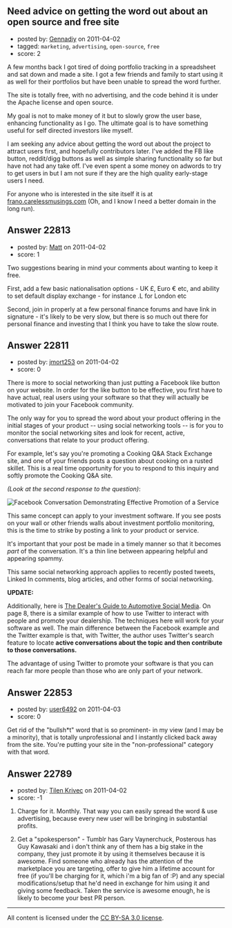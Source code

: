 ## Need advice on getting the word out about an open source and free site

- posted by: [Gennadiy](https://stackexchange.com/users/-1/9134-gennadiy) on 2011-04-02
- tagged: `marketing`, `advertising`, `open-source`, `free`
- score: 2

A few months back I got tired of doing portfolio tracking in a spreadsheet and sat down and made a site. I got a few friends and family to start using it as well for their portfolios but have been unable to spread the word further.

The site is totally free, with no advertising, and the code behind it is under the Apache license and open source. 

My goal is not to make money of it but to slowly grow the user base, enhancing functionality as I go. The ultimate goal is to have something useful for self directed investors like myself.

I am seeking any advice about getting the word out about the project to attract users first, and hopefully contributors later. I've added the FB like button, reddit/digg buttons as well as simple sharing functionality so far but have not had any take off. I've even spent a some money on adwords to try to get users in but I am not sure if they are the high quality early-stage users I need.

For anyone who is interested in the site itself it is at [frano.carelessmusings.com][1]
(Oh, and I know I need a better domain in the long run).


  [1]: http://frano.carelessmusings.com


## Answer 22813

- posted by: [Matt](https://stackexchange.com/users/-1/8784-matt) on 2011-04-02
- score: 1

Two suggestions bearing in mind your comments about wanting to keep it free.

First, add a few basic nationalisation options - UK £, Euro € etc, and ability to set default display exchange - for instance .L for London etc

Second, join in properly at a few personal finance forums and have link in signature - it's likely to be very slow, but there is so much out there for personal finance and investing that I think you have to take the slow route.


## Answer 22811

- posted by: [jmort253](https://stackexchange.com/users/-1/6362-jmort253) on 2011-04-02
- score: 0

<p>There is more to social networking than just putting a Facebook like button on your website.  In order for the like button to be effective, you first have to have actual, real users using your software so that they will actually be motivated to join your Facebook community.</p>

<p>The only way for you to spread the word about your product offering in the initial stages of your product -- using social networking tools -- is for you to monitor the social networking sites and look for recent, active, conversations that relate to your product offering.</p>

<p>For example, let's say you're promoting a Cooking Q&amp;A Stack Exchange site, and one of your friends posts a question about cooking on a rusted skillet.  This is a real time opportunity for you to respond to this inquiry and softly promote the Cooking Q&amp;A site.  </p>

<p><em>(Look at the second response to the question)</em>:</p>

<p><img src="http://i.stack.imgur.com/GHxdw.png" alt="Facebook Conversation Demonstrating Effective Promotion of a Service"></p>

<p>This same concept can apply to your investment software.  If you see posts on your wall or other friends walls about investment portfolio monitoring, this is the time to strike by posting a link to <em>your</em> product or service.</p>

<p>It's important that your post be made in a timely manner so that it becomes <em>part</em> of the conversation.  It's a thin line between appearing helpful and appearing spammy.</p>

<p>This same social networking approach applies to recently posted tweets, Linked In comments, blog articles, and other forms of social networking.  </p>

<p><strong>UPDATE:</strong></p>

<p>Additionally, here is <a href="http://soshable.com/wp-content/uploads/2011/02/Dealers-Guide-to-Automotive-Social-Media-2011-v2.pdf" rel="nofollow">The Dealer's Guide to Automotive Social Media</a>.  On page 8, there is a similar example of how to use Twitter to interact with people and promote your dealership.  The techniques here will work for your software as well.  The main difference between the Facebook example and the Twitter example is that, with Twitter, the author uses Twitter's search feature to locate <strong>active conversations about the topic and then contribute to those conversations.</strong> </p>

<p>The advantage of using Twitter to promote your software is that you can reach far more people than those who are only part of your network.</p>



## Answer 22853

- posted by: [user6492](https://stackexchange.com/users/-1/6492-user6492) on 2011-04-03
- score: 0

Get rid of the "bullsh*t" word that is so prominent- in my view (and I may be a minority), that is totally unprofessional and I instantly clicked back away from the site.  You're putting your site in the "non-professional" category with that word.


## Answer 22789

- posted by: [Tilen Krivec](https://stackexchange.com/users/-1/19852-tilen-krivec) on 2011-04-02
- score: -1

1. Charge for it. Monthly. That way you can easily spread the word & use advertising, because every new user will be bringing in substantial profits. 

2. Get a "spokesperson" - Tumblr has Gary Vaynerchuck, Posterous has Guy Kawasaki and i don't think any of them has a big stake in the company, they just promote it by using it themselves because it is awesome. Find someone who already has the attention of the marketplace you are targeting, offer to give him a lifetime account for free (if you'll be charging for it, which i'm a big fan of :P) and any special modifications/setup that he'd need in exchange for him using it and giving some feedback. Taken the service is awesome enough, he is likely to become your best PR person. 



---

All content is licensed under the [CC BY-SA 3.0 license](https://creativecommons.org/licenses/by-sa/3.0/).
